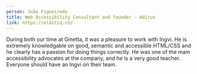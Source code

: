 ```yaml
---
person: João Figueiredo
title: Web Accessibility Consultant and founder - Aditus
link: https://elastiq.ch/
---
```


During both our time at Ginetta, it was a pleasure to work with Ingvi. He is extremely knowledgable on good, semantic and accessible HTML/CSS and he clearly has a passion for doing things correctly. He was one of the main accessibility advocates at the company, and he is a very good teacher. Everyone should have an Ingvi on their team.
